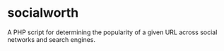 socialworth
===========

A PHP script for determining the popularity of a given URL across social networks and search engines.